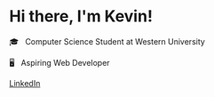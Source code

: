 # Hi there, I'm Kevin!

🎓&nbsp;&nbsp;&nbsp;Computer Science Student at Western University

🖥️&nbsp;&nbsp;&nbsp;Aspiring Web Developer

[LinkedIn](https://www.linkedin.com/in/kfengg/)
